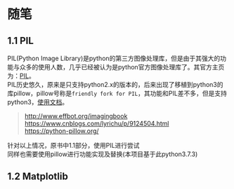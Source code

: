 # 随笔
## 1.1 PIL
PIL(Python Image Library)是python的第三方图像处理库，但是由于其强大的功能与众多的使用人数，几乎已经被认为是python官方图像处理库了。其官方主页为：[PIL](http://www.pythonware.com/products/pil/)。  
PIL历史悠久，原来是只支持python2.x的版本的，后来出现了移植到python3的库pillow，pillow号称是`friendly fork for PIL`，其功能和PIL差不多，但是支持python3，[使用文档](https://pillow.readthedocs.io/en/stable/index.html)。  
>http://www.effbot.org/imagingbook  
>https://www.cnblogs.com/lyrichu/p/9124504.html  
>https://python-pillow.org/

针对以上情况，原书中1.1部分，使用PIL进行尝试  
同样也需要使用pillow进行功能实现及替换(本项目基于此python3.7.3)

## 1.2 Matplotlib
